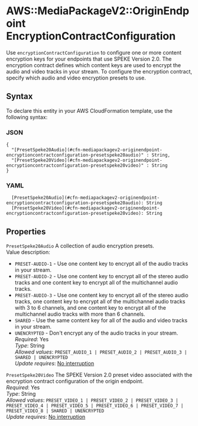 # AWS::MediaPackageV2::OriginEndpoint EncryptionContractConfiguration<a name="aws-properties-mediapackagev2-originendpoint-encryptioncontractconfiguration"></a>

Use `encryptionContractConfiguration` to configure one or more content encryption keys for your endpoints that use SPEKE Version 2\.0\. The encryption contract defines which content keys are used to encrypt the audio and video tracks in your stream\. To configure the encryption contract, specify which audio and video encryption presets to use\.

## Syntax<a name="aws-properties-mediapackagev2-originendpoint-encryptioncontractconfiguration-syntax"></a>

To declare this entity in your AWS CloudFormation template, use the following syntax:

### JSON<a name="aws-properties-mediapackagev2-originendpoint-encryptioncontractconfiguration-syntax.json"></a>

```
{
  "[PresetSpeke20Audio](#cfn-mediapackagev2-originendpoint-encryptioncontractconfiguration-presetspeke20audio)" : String,
  "[PresetSpeke20Video](#cfn-mediapackagev2-originendpoint-encryptioncontractconfiguration-presetspeke20video)" : String
}
```

### YAML<a name="aws-properties-mediapackagev2-originendpoint-encryptioncontractconfiguration-syntax.yaml"></a>

```
  [PresetSpeke20Audio](#cfn-mediapackagev2-originendpoint-encryptioncontractconfiguration-presetspeke20audio): String
  [PresetSpeke20Video](#cfn-mediapackagev2-originendpoint-encryptioncontractconfiguration-presetspeke20video): String
```

## Properties<a name="aws-properties-mediapackagev2-originendpoint-encryptioncontractconfiguration-properties"></a>

`PresetSpeke20Audio`  <a name="cfn-mediapackagev2-originendpoint-encryptioncontractconfiguration-presetspeke20audio"></a>
A collection of audio encryption presets\.  
Value description:  
+  `PRESET-AUDIO-1` \- Use one content key to encrypt all of the audio tracks in your stream\.
+  `PRESET-AUDIO-2` \- Use one content key to encrypt all of the stereo audio tracks and one content key to encrypt all of the multichannel audio tracks\.
+  `PRESET-AUDIO-3` \- Use one content key to encrypt all of the stereo audio tracks, one content key to encrypt all of the multichannel audio tracks with 3 to 6 channels, and one content key to encrypt all of the multichannel audio tracks with more than 6 channels\.
+  `SHARED` \- Use the same content key for all of the audio and video tracks in your stream\.
+  `UNENCRYPTED` \- Don't encrypt any of the audio tracks in your stream\.
*Required*: Yes  
*Type*: String  
*Allowed values*: `PRESET_AUDIO_1 | PRESET_AUDIO_2 | PRESET_AUDIO_3 | SHARED | UNENCRYPTED`  
*Update requires*: [No interruption](https://docs.aws.amazon.com/AWSCloudFormation/latest/UserGuide/using-cfn-updating-stacks-update-behaviors.html#update-no-interrupt)

`PresetSpeke20Video`  <a name="cfn-mediapackagev2-originendpoint-encryptioncontractconfiguration-presetspeke20video"></a>
The SPEKE Version 2\.0 preset video associated with the encryption contract configuration of the origin endpoint\.  
*Required*: Yes  
*Type*: String  
*Allowed values*: `PRESET_VIDEO_1 | PRESET_VIDEO_2 | PRESET_VIDEO_3 | PRESET_VIDEO_4 | PRESET_VIDEO_5 | PRESET_VIDEO_6 | PRESET_VIDEO_7 | PRESET_VIDEO_8 | SHARED | UNENCRYPTED`  
*Update requires*: [No interruption](https://docs.aws.amazon.com/AWSCloudFormation/latest/UserGuide/using-cfn-updating-stacks-update-behaviors.html#update-no-interrupt)